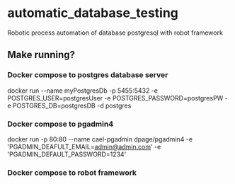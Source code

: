 # automatic_database_testing
Robotic process automation of database postgresql with robot framework

## Make running? 

### Docker compose to postgres database server 
  docker run 
    --name myPostgresDb 
    -p 5455:5432 
    -e POSTGRES_USER=postgresUser 
    -e POSTGRES_PASSWORD=postgresPW 
    -e POSTGRES_DB=postgresDB 
    -d 
    postgres
### Docker compose to pgadmin4
  docker run -p 80:80 --name cael-pgadmin dpage/pgadmin4 -e 'PGADMIN_DEAFULT_EMAIL=admin@admin.com' -e 'PGADMIN_DEFAULT_PASSWORD=1234'
### Docker compose to robot framework
